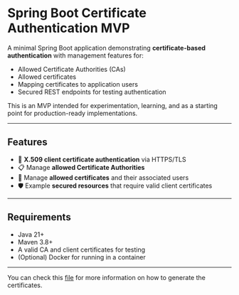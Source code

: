 # Spring Boot Certificate Authentication MVP

A minimal Spring Boot application demonstrating **certificate-based authentication** with management features for:
- Allowed Certificate Authorities (CAs)
- Allowed certificates
- Mapping certificates to application users
- Secured REST endpoints for testing authentication

This is an MVP intended for experimentation, learning, and as a starting point for production-ready implementations.

---

## Features
- 🔐 **X.509 client certificate authentication** via HTTPS/TLS
- 📋 Manage **allowed Certificate Authorities**
- 👤 Manage **allowed certificates** and their associated users
- 🛡 Example **secured resources** that require valid client certificates

---

## Requirements
- Java 21+
- Maven 3.8+
- A valid CA and client certificates for testing
- (Optional) Docker for running in a container

---

You can check this [file](scripts/certificates.md) for more information on how to generate the certificates.